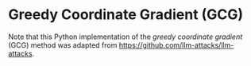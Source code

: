 # Greedy Coordinate Gradient (GCG)

Note that this Python implementation of the _greedy coordinate gradient_ (GCG) method was adapted from https://github.com/llm-attacks/llm-attacks.
